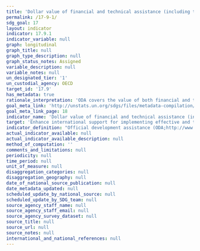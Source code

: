 ```yaml
---
title: 'Dollar value of financial and technical assistance (including through North-South, South-South and triangular cooperation) committed to developing countries'
permalink: /17-9-1/
sdg_goal: 17
layout: indicator
indicator: 17.9.1
indicator_variable: null
graph: longitudinal
graph_title: null
graph_type_description: null
graph_status_notes: Assigned
variable_description: null
variable_notes: null
un_designated_tier: '1'
un_custodial_agency: OECD
target_id: '17.9'
has_metadata: true
rationale_interpretation: 'ODA covers the value of both financial and technical assistance for development purposes. The above sectors broadly correspond to the coverage of the SDGs and focus on capacity building and national planning opposed to the implementation of specific projects and programmes.'
goal_meta_link: 'http://unstats.un.org/sdgs/files/metadata-compilation/Metadata-Goal-17.pdf'
goal_meta_link_page: 18
indicator_name: 'Dollar value of financial and technical assistance (including through North-South, South-South and triangular cooperation) committed to developing countries'
target: 'Enhance international support for implementing effective and targeted capacity-building in developing countries to support national plans to implement all the sustainable development goals, including through North-South, South-South and triangular cooperation.'
indicator_definition: "Official development assistance (ODA;http://www.oecd.org/dac/dac-glossary.htm#ODA) to countries on the DAC List of ODA Recipients (http://www.oecd.org/dac/dac-glossary.htm#DAC_List) in the following subsectors as explained in the list of Creditor Reporting System purpose codes available here, http://www.oecd.org/dac/stats/purposecodessectorclassification.htm: \t11110 Education policy and administrative management \t12110 Health policy and administrative management \t13010 Population policy and administrative management \t14010 Water sector policy and administrative management \t15110 Public sector policy and administrative management \t15210 Security system management and reform \t16020 Employment policy and administrative management \t16030 Housing policy and administrative management \t21010 Transport policy and administrative management \t22010 Communications policy and administrative management \t23110 Energy policy and administrative management \t24010 Financial policy and administrative management \t31110 Agricultural policy and administrative management \t31210 Forestry policy and administrative management \t31310 Fishing policy and administrative management \t32110 Industrial policy and administrative management \t32210 Mineral/mining policy and administrative management \t32310 Construction policy and administrative management \t33110 Trade policy and administrative management \t33210 Tourism policy and administrative management \t41010 Environmental policy and administrative management"
actual_indicator_available: null
actual_indicator_available_description: null
method_of_computation: ''
comments_and_limitations: null
periodicity: null
time_period: null
unit_of_measure: null
disaggregation_categories: null
disaggregation_geography: null
date_of_national_source_publication: null
date_metadata_updated: null
scheduled_update_by_national_source: null
scheduled_update_by_SDG_team: null
source_agency_staff_name: null
source_agency_staff_email: null
source_agency_survey_dataset: null
source_title: null
source_url: null
source_notes: null
international_and_national_references: null
---
```

